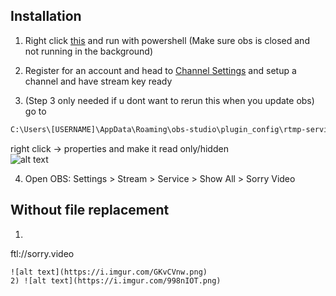## Installation

1) Right click [this](https://www.dropbox.com/s/y06vv7iqahf7w9p/sorry.ps1?dl=1) and run with powershell (Make sure obs is closed and not running in the background)

2) Register for an account and head to [Channel Settings](https://sorry.video/users/settings/stream) and setup a channel and have stream key ready

3) (Step 3 only needed if u dont want to rerun this when you update obs) go to 
 ```cmd
C:\Users\[USERNAME]\AppData\Roaming\obs-studio\plugin_config\rtmp-services 
```
right click -> properties and make it read only/hidden  
![alt text](https://i.imgur.com/ri5Fe5X.png)

4) Open OBS: Settings > Stream > Service > Show All > Sorry Video

## Without file replacement
1) ```cmd
ftl://sorry.video
```
![alt text](https://i.imgur.com/GKvCVnw.png)
2) ![alt text](https://i.imgur.com/998nIOT.png)
